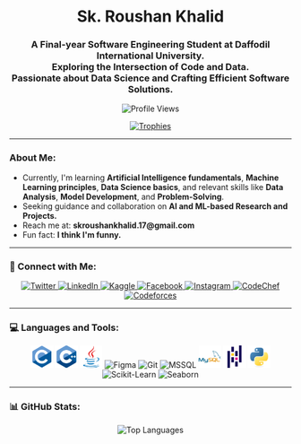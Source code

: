 <h1 align="center">Sk. Roushan Khalid</h1>
<h3 align="center">
  A Final-year Software Engineering Student at Daffodil International University.<br>
  Exploring the Intersection of Code and Data.<br>
  Passionate about Data Science and Crafting Efficient Software Solutions.
</h3>

<p align="center">
  <img src="https://komarev.com/ghpvc/?username=roushankhalid&label=Profile%20Views&color=0e75b6&style=flat" alt="Profile Views" />
</p>

<p align="center">
  <a href="https://github.com/ryo-ma/github-profile-trophy">
    <img src="https://github-profile-trophy.vercel.app/?username=roushankhalid&theme=radical&margin-w=15&margin-h=15&row=1" alt="Trophies" />
  </a>
</p>

---

<h3 align="left">About Me:</h3>
<ul>
  <li>Currently, I'm learning <b>Artificial Intelligence fundamentals</b>, <b>Machine Learning principles</b>, <b>Data Science basics</b>, and relevant skills like <b>Data Analysis</b>, <b>Model Development</b>, and <b>Problem-Solving</b>.</li>
  <li>Seeking guidance and collaboration on <b>AI and ML-based Research and Projects.</b></li>
  <li>Reach me at: <b>skroushankhalid.17@gmail.com</b></li>
  <li>Fun fact: <b>I think I'm funny.</b></li>
</ul>

---

<h3 align="left">🔗 Connect with Me:</h3>
<p align="center">
  <a href="https://twitter.com/roushan_khalid" target="_blank">
    <img src="https://raw.githubusercontent.com/rahuldkjain/github-profile-readme-generator/master/src/images/icons/Social/twitter.svg" alt="Twitter" height="40" />
  </a>
  <a href="https://linkedin.com/in/sk-roushan-khalid" target="_blank">
    <img src="https://raw.githubusercontent.com/rahuldkjain/github-profile-readme-generator/master/src/images/icons/Social/linked-in-alt.svg" alt="LinkedIn" height="40" />
  </a>
  <a href="https://kaggle.com/roushankhalid" target="_blank">
    <img src="https://raw.githubusercontent.com/rahuldkjain/github-profile-readme-generator/master/src/images/icons/Social/kaggle.svg" alt="Kaggle" height="40" />
  </a>
  <a href="https://fb.com/skroushankhalid" target="_blank">
    <img src="https://raw.githubusercontent.com/rahuldkjain/github-profile-readme-generator/master/src/images/icons/Social/facebook.svg" alt="Facebook" height="40" />
  </a>
  <a href="https://instagram.com/sk_roushan_khalid" target="_blank">
    <img src="https://raw.githubusercontent.com/rahuldkjain/github-profile-readme-generator/master/src/images/icons/Social/instagram.svg" alt="Instagram" height="40" />
  </a>
  <a href="https://www.codechef.com/users/roushan_khalid" target="_blank">
    <img src="https://cdn.jsdelivr.net/npm/simple-icons@3.1.0/icons/codechef.svg" alt="CodeChef" height="40" />
  </a>
  <a href="https://codeforces.com/profile/khalid_17" target="_blank">
    <img src="https://raw.githubusercontent.com/rahuldkjain/github-profile-readme-generator/master/src/images/icons/Social/codeforces.svg" alt="Codeforces" height="40" />
  </a>
</p>

---

<h3 align="left">💻 Languages and Tools:</h3>
<p align="center">
  <img src="https://raw.githubusercontent.com/devicons/devicon/master/icons/c/c-original.svg" alt="C" width="40" height="40" />
  <img src="https://raw.githubusercontent.com/devicons/devicon/master/icons/cplusplus/cplusplus-original.svg" alt="C++" width="40" height="40" />
  <img src="https://raw.githubusercontent.com/devicons/devicon/master/icons/java/java-original.svg" alt="Java" width="40" height="40" />
  <img src="https://www.vectorlogo.zone/logos/figma/figma-icon.svg" alt="Figma" width="40" height="40" />
  <img src="https://www.vectorlogo.zone/logos/git-scm/git-scm-icon.svg" alt="Git" width="40" height="40" />
  <img src="https://www.svgrepo.com/show/303229/microsoft-sql-server-logo.svg" alt="MSSQL" width="40" height="40" />
  <img src="https://raw.githubusercontent.com/devicons/devicon/master/icons/mysql/mysql-original-wordmark.svg" alt="MySQL" width="40" height="40" />
  <img src="https://raw.githubusercontent.com/devicons/devicon/master/icons/pandas/pandas-original.svg" alt="Pandas" width="40" height="40" />
  <img src="https://raw.githubusercontent.com/devicons/devicon/master/icons/python/python-original.svg" alt="Python" width="40" height="40" />
  <img src="https://upload.wikimedia.org/wikipedia/commons/0/05/Scikit_learn_logo_small.svg" alt="Scikit-Learn" width="40" height="40" />
  <img src="https://seaborn.pydata.org/_images/logo-mark-lightbg.svg" alt="Seaborn" width="40" height="40" />
</p>

---

<h3 align="left">📊 GitHub Stats:</h3>
<p align="center">
  <img src="https://github-readme-stats.vercel.app/api/top-langs?username=roushankhalid&show_icons=true&locale=en&layout=compact&theme=radical" alt="Top Languages" />
</p>
